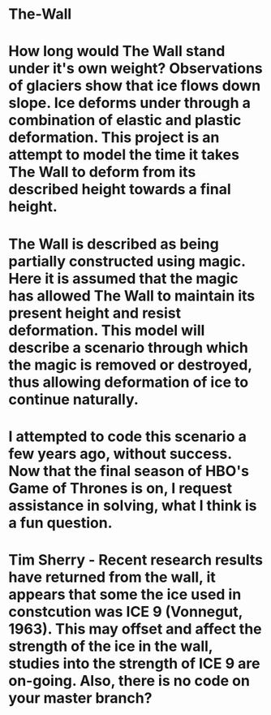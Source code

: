 # The-Wall
# How long would The Wall stand under it's own weight? Observations of glaciers show that ice flows down slope. Ice deforms under through a combination of elastic and plastic deformation. This project is an attempt to model the time it takes The Wall to deform from its described height towards a final height.

# The Wall is described as being partially constructed using magic. Here it is assumed that the magic has allowed The Wall to maintain its present height and resist deformation. This model will describe a scenario through which the magic is removed or destroyed, thus allowing deformation of ice to continue naturally.

# I attempted to code this scenario a few years ago, without success. Now that the final season of HBO's Game of Thrones is on, I request assistance in solving, what I think is a fun question. 

# Tim Sherry - Recent research results have returned from the wall, it appears that some the ice used in constcution was ICE 9 (Vonnegut, 1963). This may offset and affect the strength of the ice in the wall, studies into the strength of ICE 9 are on-going. Also, there is no code on your master branch?
